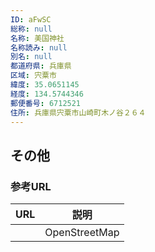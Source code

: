 ```yaml
---
ID: aFwSC
総称: null
名称: 美国神社
名称読み: null
別名: null
都道府県: 兵庫県
区域: 宍粟市
緯度: 35.0651145
経度: 134.5744346
郵便番号: 6712521
住所: 兵庫県宍粟市山崎町木ノ谷２６４
---
```


## その他

### 参考URL

| URL | 説明          |
| --- | ------------- |
|     | OpenStreetMap |
